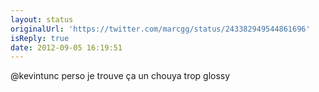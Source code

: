 ```yaml
---
layout: status
originalUrl: 'https://twitter.com/marcgg/status/243382949544861696'
isReply: true
date: 2012-09-05 16:19:51
---
```


@kevintunc perso je trouve ça un chouya trop glossy
